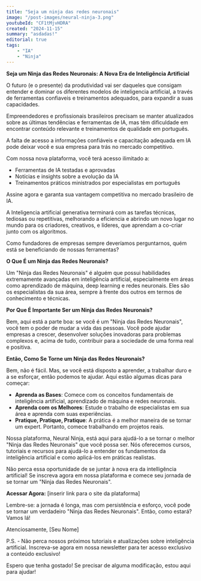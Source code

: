 ```yaml
---
title: "Seja um ninja das redes neuronais"
image: "/post-images/neural-ninja-3.png"
youtubeId: "CF1tMjvHDRA"
created: "2024-11-15"
summary: "asdadas!"
editorial: true
tags:
    - "IA"
    - "Ninja"
---
```


**Seja um Ninja das Redes Neuronais: A Nova Era de Inteligência Artificial**

O futuro (e o presente) da produtividad vai ser daqueles que consigam entender e dominar os
diferentes modelos de inteligencia artificial, a través de ferramentas confiaveis e treinamentos
adequados, para expandir a suas capacidades.

Empreendedores e profissionais brasileiros precisam se manter atualizados sobre as últimas tendências
e ferramentas de IA, mas têm dificuldade em encontrar conteúdo relevante e treinamentos de qualidade
em português.

A falta de acesso a informações confiáveis e capacitação adequada em IA pode deixar você e sua empresa
para trás no mercado competitivo.

Com nossa nova plataforma, você terá acesso ilimitado a:

-   Ferramentas de IA testadas e aprovadas
-   Notícias e insights sobre a evolução da IA
-   Treinamentos práticos ministrados por especialistas em português

Assine agora e garanta sua vantagem competitiva no mercado brasileiro de IA.

A Inteligencia artificial generativa terminará com as tarefas técnicas, tediosas ou repetitivas, melhorando
a eficiencia e abrindo um novo lugar no mundo para os criadores, creativos, e líderes, que aprendam a
co-criar junto com os algoritmos.

Como fundadores de empresas sempre deveríamos perguntarnos, quém está se beneficiando de nossas ferramentas?

**O Que É um Ninja das Redes Neuronais?**

Um "Ninja das Redes Neuronais" é alguém que possui habilidades extremamente avançadas em inteligência artificial, especialmente em áreas como aprendizado de máquina, deep learning e redes neuronais. Eles são os especialistas da sua área, sempre à frente dos outros em termos de conhecimento e técnicas.

**Por Que É Importante Ser um Ninja das Redes Neuronais?**

Bem, aqui está a parte boa: se você é um "Ninja das Redes Neuronais", você tem o poder de mudar a vida das pessoas. Você pode ajudar empresas a crescer, desenvolver soluções inovadoras para problemas complexos e, acima de tudo, contribuir para a sociedade de uma forma real e positiva.

**Então, Como Se Torne um Ninja das Redes Neuronais?**

Bem, não é fácil. Mas, se você está disposto a aprender, a trabalhar duro e a se esforçar, então podemos te ajudar. Aqui estão algumas dicas para começar:

-   **Aprenda as Bases**: Comece com os conceitos fundamentais de inteligência artificial, aprendizado de máquina e redes neuronais.
-   **Aprenda com os Melhores**: Estude o trabalho de especialistas em sua área e aprenda com suas experiências.
-   **Pratique, Pratique, Pratique**: A prática é a melhor maneira de se tornar um expert. Portanto, comece trabalhando em projetos reais.

Nossa plataforma, Neural Ninja, está aqui para ajudá-lo a se tornar o melhor "Ninja das Redes Neuronais" que você possa ser. Nós oferecemos cursos, tutoriais e recursos para ajudá-lo a entender os fundamentos da inteligência artificial e como aplicá-los em práticas realistas.

Não perca essa oportunidade de se juntar à nova era da intelligência artificial! Se inscreva agora em nossa plataforma e comece seu jornada de se tornar um "Ninja das Redes Neuronais".

**Acessar Agora:** [inserir link para o site da plataforma]

Lembre-se: a jornada é longa, mas com persistência e esforço, você pode se tornar um verdadeiro "Ninja das Redes Neuronais". Então, como estará? Vamos lá!

Atenciosamente,
[Seu Nome]

P.S. - Não perca nossos próximos tutoriais e atualizações sobre inteligência artificial. Inscreva-se agora em nossa newsletter para ter acesso exclusivo a conteúdo exclusivo!

Espero que tenha gostado! Se precisar de alguma modificação, estou aqui para ajudar!
